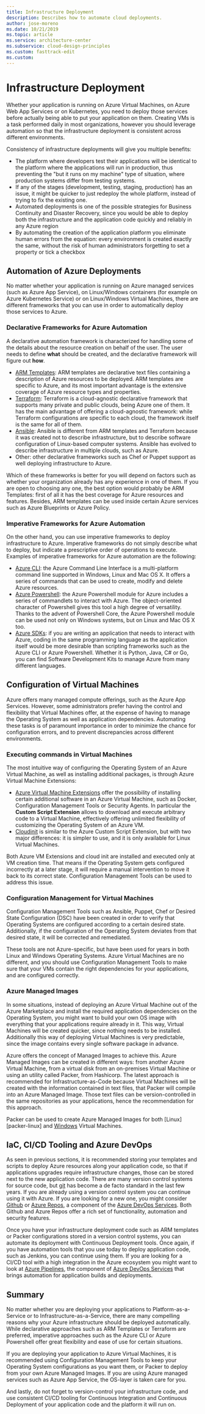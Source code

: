 ```yaml
---
title: Infrastructure Deployment
description: Describes how to automate cloud deployments.
author: jose-moreno
ms.date: 10/21/2019
ms.topic: article
ms.service: architecture-center
ms.subservice: cloud-design-principles
ms.custom: fasttrack-edit
ms.custom: 
---
```


# Infrastructure Deployment

Whether your application is running on Azure Virtual Machines, on Azure Web App Services or on Kubernetes, you need to deploy those services before actually being able to put your application on them. Creating VMs is a task performed daily in most organizations, however you should leverage automation so that the infrastructure deployment is consistent across different environments.

Consistency of infrastructure deployments will give you multiple benefits:

* The platform where developers test their applications will be identical to the platform where the applications will run in production, thus preventing the "but it runs on my machine" type of situation, where production systems differ from testing systems.
* If any of the stages (development, testing, staging, production) has an issue, it might be quicker to just redeploy the whole platform, instead of trying to fix the existing one.
* Automated deployments is one of the possible strategies for Business Continuity and Disaster Recovery, since you would be able to deploy both the infrastructure and the application code quickly and reliably in any Azure region
* By automating the creation of the application platform  you eliminate human errors from the equation: every environment is created exactly the same, without the risk of human administrators forgetting to set a property or tick a checkbox

## Automation of Azure Deployments

No matter whether your application is running on Azure managed services (such as Azure App Service), on Linux/Windows containers (for example on Azure Kubernetes Service) or on Linux/Windows Virtual Machines, there are different frameworks that you can use in order to automatically deploy those services to Azure.

### Declarative Frameworks for Azure Automation

A declarative automation framework is characterized for handling some of the details about the resource creation on behalf of the user. The user needs to define **what** should be created, and the declarative framework will figure out **how**.

* [ARM Templates][arm]: ARM templates are declarative text files containing a description of Azure resources to be deployed. ARM templates are specific to Azure, and its most important advantage is the extensive coverage of Azure resource types and properties.
* [Terraform][terraform]: Terraform is a cloud-agnostic declarative framework that supports many private and public clouds, being Azure one of them. It has the main advantage of offering a cloud-agnostic framework: while Terraform configurations are specific to each cloud, the framework itself is the same for all of them.
* [Ansible][ansible]: Ansible is different from ARM templates and Terraform because it was created not to describe infrastructure, but to describe software configuration of Linux-based computer systems. Ansible has evolved to describe infrastructure in multiple clouds, such as Azure.
* Other: other declarative frameworks such as Chef or Puppet support as well deploying infrastructure to Azure.

Which of these frameworks is better for you will depend on factors such as whether your organization already has any experience in one of them. If you are open to choosing any one, the best option would probably be ARM Templates: first of all it has the best coverage for Azure resources and features. Besides, ARM templates can be used inside certain Azure services such as Azure Blueprints or Azure Policy.

### Imperative Frameworks for Azure Automation

On the other hand, you can use imperative frameworks to deploy infrastructure to Azure. Imperative frameworks do not simply describe what to deploy, but indicate a prescriptive order of operations to execute. Examples of imperative frameworks for Azure automation are the following:

* [Azure CLI][cli]: the Azure Command Line Interface is a multi-platform command line supported in Windows, Linux and Mac OS X. It offers a series of commands that can be used to create, modify and delete Azure resources.
* [Azure Powershell][psh]: the Azure Powershell module for Azure includes a series of commandlets to interact with Azure. The object-oriented character of Powershell gives this tool a high degree of versatility. Thanks to the advent of Powershell Core, the Azure Powershell module can be used not only on Windows systems, but on Linux and Mac OS X too.
* [Azure SDKs][sdks]: if you are writing an application that needs to interact with Azure, coding in the same programming language as the application itself would be more desirable than scripting frameworks such as the Azure CLI or Azure Powershell. Whether it is Python, Java, C# or Go, you can find Software Development Kits to manage Azure from many different languages.

## Configuration of Virtual Machines

Azure offers many managed compute offerings, such as the Azure App Services. However, some administrators prefer having the control and flexibility that Virtual Machines offer, at the expense of having to manage the Operating System as well as application dependencies. Automating these tasks is of paramount importance in order to minimize the chance for configuration errors, and to prevent discrepancies across different environments.

### Executing commands in Virtual Machines

The most intuitive way of configuring the Operating System of an Azure Virtual Machine, as well as installing additional packages, is through Azure Virtual Machine Extensions:

* [Azure Virtual Machine Extensions][extensions] offer the possibility of installing certain additional software in an Azure Virtual Machine, such as Docker, Configuration Management Tools or Security Agents. In particular the **Custom Script Extension** allows to download and execute arbitrary code to a Virtual Machine, effectively offering unlimited flexibility of customizing the Operating System of an Azure VM.
* [Cloudinit][cloudinit] is similar to the Azure Custom Script Extension, but with two major differences: it is simpler to use, and it is only available for Linux Virtual Machines.

Both Azure VM Extensions and cloud init are installed and executed only at VM creation time. That means if the Operating System gets configured incorrectly at a later stage, it will require a manual intervention to move it back to its correct state. Configuration Management Tools can be used to address this issue.

### Configuration Management for Virtual Machines

Configuration Management Tools such as Ansible, Puppet, Chef or Desired State Configuration (DSC) have been created in order to verify that Operating Systems are configured according to a certain desired state. Additionally, if the configuration of the Operating System deviates from that desired state, it will be corrected and remediated.

These tools are not Azure-specific, but have been used for years in both Linux and Windows Operating Systems. Azure Virtual Machines are no different, and you should use Configuration Management Tools to make sure that your VMs contain the right dependencies for your applications, and are configured correctly.

### Azure Managed Images

In some situations, instead of deploying an Azure Virtual Machine out of the Azure Marketplace and install the required application dependencies on the Operating System, you might want to build your own OS image with everything that your applications require already in it. This way, Virtual Machines will be created quicker, since nothing needs to be installed. Additionally this way of deploying Virtual Machines is very predictable, since the image contains every single software package in advance.

Azure offers the concept of Managed Images to achieve this. Azure Managed Images can be created in different ways: from another Azure Virtual Machine, from a virtual disk from an on-premises Virtual Machine or using an utility called Packer, from Hashicorp. The latest approach is recommended for Infrastructure-as-Code because Virtual Machines will be created with the information contained in text files, that Packer will compile into an Azure Managed Image. Those text files can be version-controlled in the same repositories as your applications, hence the recommendation for this approach.

Packer can be used to create Azure Managed Images for both [Linux][packer-linux] and [Windows][packer-windows] Virtual Machines.

## IaC, CI/CD Tooling and Azure DevOps

As seen in previous sections, it is recommended storing your templates and scripts to deploy Azure resources along your application code, so that if applications upgrades require infrastructure changes, those can be stored next to the new application code. There are many version control systems for source code, but [git][git] has become a de facto standard in the last few years. If you are already using a version control system you can continue using it with Azure. If you are looking for a new one, you might consider [Github][github] or [Azure Repos][repos], a component of the [Azure DevOps Services][azuredevops]. Both Github and Azure Repos offer a rich set of functionality, automation and security features.

Once you have your infrastructure deployment code such as ARM templates or Packer configurations stored in a version control systems, you can automate its deployment with Continuous Deployment tools. Once again, if you have automation tools that you use today to deploy application code, such as Jenkins, you can continue using them. If you are looking for a CI/CD tool with a high integration in the Azure ecosystem you might want to look at [Azure Pipelines][pipelines], the component of [Azure DevOps Services][azuredevops] that brings automation for application builds and deployments.

## Summary

No matter whether you are deploying your applications to Platform-as-a-Service or to Infrastructure-as-a-Service, there are many compelling reasons why your Azure infrastructure should be deployed automatically. While declarative approaches such as ARM Templates or Terraform are preferred, imperative approaches such as the Azure CLI or Azure Powershell offer great flexibility and ease of use for certain situations.

If you are deploying your application to Azure Virtual Machines, it is recommended using Configuration Management Tools to keep your Operating System configurations as you want them, or Packer to deploy from your own Azure Managed Images. If you are using Azure managed services such as Azure App Service, the OS-layer is taken care for you.

And lastly, do not forget to version-control your infrastructure code, and use consistent CI/CD tooling for Continuous Integration and Continuous Deployment of your application code and the platform it will run on.

<!-- iac -->
[arm]: /azure/azure-resource-manager
[terraform]: /azure/terraform
[ansible]: /azure/ansible/ansible-overview
[cli]: /cli/azure
[psh]: /powershell/azure
[sdks]: /azure/#pivot=sdkstools
[extensions]: /azure/virtual-machines/extensions/overview
[cloudinit]: /azure/virtual-machines/linux/using-cloud-init
[packer_linux]: /azure/virtual-machines/linux/build-image-with-packer
[packer-windows]: /azure/virtual-machines/windows/build-image-with-packer
[azuredevops]: /services/devops
[pipelines]: /azure/devops/pipelines
[repos]: /azure/devops/repos/?view=azure-devops
[git]: https://git-scm.com/
[github]: https://github.com